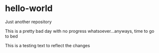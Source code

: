 # hello-world
Just another repository

This is a pretty bad day with no progress whatsoever...anyways, time to go to bed

This is a testing text to reflect the changes
